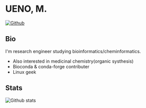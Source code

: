# UENO, M.

[![Github](https://img.shields.io/github/followers/eunos-1128?label=Follow&style=social)](https://github.com/eunos-1128)

## Bio

I'm research engineer studying bioinformatics/cheminformatics.

* Also interested in medicinal chemistry(organic systhesis)
* Bioconda & conda-forge contributer
* Linux geek

## Stats

![Github stats](https://github-readme-stats.vercel.app/api?username=eunos-1128&show_icons=true&count_private=true&line_height=40)

<!-- [![Holopin board](https://holopin.me/eunos-1128)](https://holopin.io/@eunos-1128) -->
